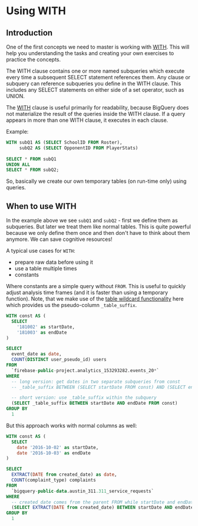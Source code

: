 # Using WITH
## Introduction
One of the first concepts we need to master is working with [WITH](https://cloud.google.com/bigquery/docs/reference/standard-sql/query-syntax#with-clause). This will help you understanding the tasks and creating your own exercises to practice the concepts.

The WITH clause contains one or more named subqueries which execute every time a subsequent SELECT statement references them. Any clause or subquery can reference subqueries you define in the WITH clause. This includes any SELECT statements on either side of a set operator, such as UNION.

The [WITH](https://cloud.google.com/bigquery/docs/reference/standard-sql/query-syntax#with-clause) clause is useful primarily for readability, because BigQuery does not materialize the result of the queries inside the WITH clause. If a query appears in more than one WITH clause, it executes in each clause.

Example:
```sql
WITH subQ1 AS (SELECT SchoolID FROM Roster),
     subQ2 AS (SELECT OpponentID FROM PlayerStats)
     
SELECT * FROM subQ1
UNION ALL
SELECT * FROM subQ2;
```

So, basically we create our own temporary tables (on run-time only) using queries. 

## When to use WITH

In the example above we see `subQ1` and `subQ2` - first we define them as subqueries. But later we treat them like normal tables. This is quite powerful because we only define them once and then don't have to think about them anymore. We can save cognitive resources!

A typical use cases for `WITH`:
 - prepare raw data before using it
 - use a table multiple times
 - constants
 
Where constants are a simple query without `FROM`. This is useful to quickly adjust analysis time frames (and it is faster than using a temporary function). Note, that we make use of the [table wildcard functionality](https://cloud.google.com/bigquery/docs/querying-wildcard-tables) here which provides us the pseudo-column `_table_suffix`.

```sql
WITH const AS (
  SELECT
    '181002' as startDate,
    '181003' as endDate
)

SELECT
  event_date as date,
  COUNT(DISTINCT user_pseudo_id) users
FROM
  `firebase-public-project.analytics_153293282.events_20*`
WHERE
  -- long version: get dates in two separate subqueries from const
  -- _table_suffix BETWEEN (SELECT startDate FROM const) AND (SELECT endDate FROM const) 

  -- short version: use _table_suffix within the subquery
  (SELECT _table_suffix BETWEEN startDate AND endDate FROM const) 
GROUP BY
  1
```

But this approach works with normal columns as well:

```sql
WITH const AS (
  SELECT
    date '2016-10-02' as startDate,
    date '2016-10-03' as endDate
)

SELECT
  EXTRACT(DATE from created_date) as date,
  COUNT(complaint_type) complaints
FROM
  `bigquery-public-data.austin_311.311_service_requests`
WHERE 
  -- created_date comes from the parent FROM while startDate and endDate come from the subqueries FROM
  (SELECT EXTRACT(DATE from created_date) BETWEEN startDate AND endDate FROM const) 
GROUP BY
  1
```
